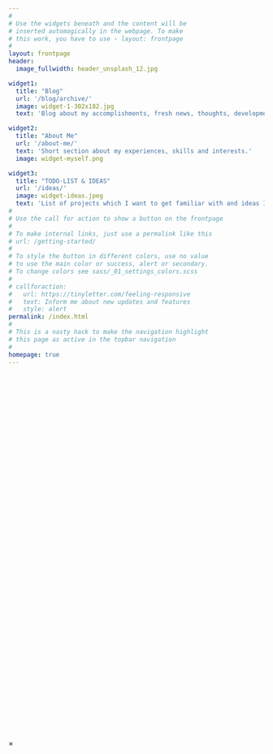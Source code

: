 ```yaml
---
#
# Use the widgets beneath and the content will be
# inserted automagically in the webpage. To make
# this work, you have to use › layout: frontpage
#
layout: frontpage
header:
  image_fullwidth: header_unsplash_12.jpg

widget1:
  title: "Blog"
  url: '/blog/archive/'
  image: widget-1-302x182.jpg
  text: 'Blog about my accomplishments, fresh news, thoughts, developments, and activities. Go to a quick overview of all my posts.'

widget2:
  title: "About Me"
  url: '/about-me/'
  text: 'Short section about my experiences, skills and interests.'
  image: widget-myself.png

widget3:
  title: "TODO-LIST & IDEAS"
  url: '/ideas/'
  image: widget-ideas.jpeg
  text: 'List of projects which I want to get familiar with and ideas I would like to realize.'
#
# Use the call for action to show a button on the frontpage
#
# To make internal links, just use a permalink like this
# url: /getting-started/
#
# To style the button in different colors, use no value
# to use the main color or success, alert or secondary.
# To change colors see sass/_01_settings_colors.scss
#
# callforaction:
#   url: https://tinyletter.com/feeling-responsive
#   text: Inform me about new updates and features 
#   style: alert
permalink: /index.html
#
# This is a nasty hack to make the navigation highlight
# this page as active in the topbar navigation
#
homepage: true
---
```


<div id="videoModal" class="reveal-modal large" data-reveal="">
  <div class="flex-video widescreen vimeo" style="display: block;">
    <iframe width="1280" height="720" src="https:/#www.youtube.com/embed/3b5zCFSmVvU" frameborder="0" allowfullscreen></iframe>
  </div>
  <a class="close-reveal-modal">&#215;</a>
</div>
